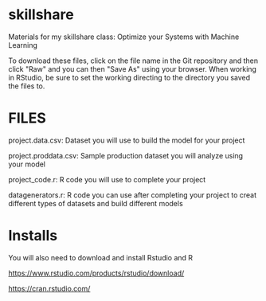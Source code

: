 # skillshare
Materials for my skillshare class: Optimize your Systems with Machine Learning

To download these files, click on the file name in the Git repository and then click "Raw" and you can then "Save As" using your browser.
When working in RStudio, be sure to set the working directing to the directory you saved the files to.

# FILES

project.data.csv: Dataset you will use to build the model for your project

project.proddata.csv:  Sample production dataset you will analyze using your model 

project_code.r:  R code you will use to complete your project

datagenerators.r:  R code you can use after completing your project to creat different types of datasets and build different models

# Installs

You will also need to download and install Rstudio and R

https://www.rstudio.com/products/rstudio/download/

https://cran.rstudio.com/

